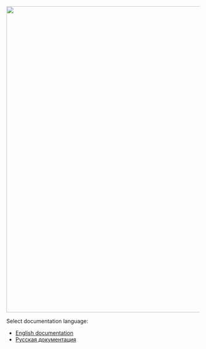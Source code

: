 <img src="https://user-images.githubusercontent.com/5365111/160939707-5bbde240-a78c-4143-8f3a-6f9e037ae563.jpg" width=800/>

Select documentation language:
* <a href="https://github.com/KurbanismailovZaur/Paths/blob/master/Docs/README_EN.md">English documentation</a>
* <a href="https://github.com/KurbanismailovZaur/Paths/blob/master/Docs/README_RU.md">Русская документация</a>

